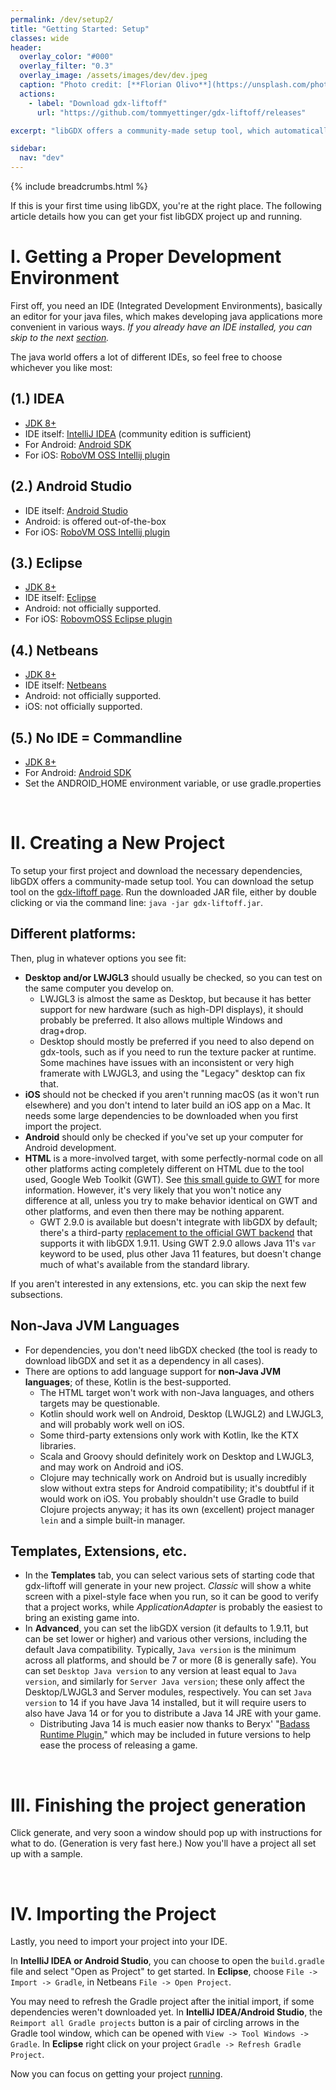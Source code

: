 ```yaml
---
permalink: /dev/setup2/
title: "Getting Started: Setup"
classes: wide
header:
  overlay_color: "#000"
  overlay_filter: "0.3"
  overlay_image: /assets/images/dev/dev.jpeg
  caption: "Photo credit: [**Florian Olivo**](https://unsplash.com/photos/Ek9Znm8lQ1U)"
  actions:
    - label: "Download gdx-liftoff"
      url: "https://github.com/tommyettinger/gdx-liftoff/releases"

excerpt: "libGDX offers a community-made setup tool, which automatically creates a project and downloads everything necessary."

sidebar:
  nav: "dev"
---
```


{% include breadcrumbs.html %}

If this is your first time using libGDX, you're at the right place. The following article details how you can get your fist libGDX project up and running.

# I. Getting a Proper Development Environment
First off, you need an IDE (Integrated Development Environments), basically an editor for your java files, which makes developing java applications more convenient in various ways. _If you already have an IDE installed, you can skip to the next [section](/dev/setup/#ii-creating-a-new-project)._

The java world offers a lot of different IDEs, so feel free to choose whichever you like most:

## (1.) IDEA
- [JDK 8+](https://adoptopenjdk.net)
- IDE itself: [IntelliJ IDEA](https://www.jetbrains.com/idea/download/#section=windows) (community edition is sufficient)
- For Android: [Android SDK](https://developer.android.com/studio/releases/platform-tools)
- For iOS: [RoboVM OSS Intellij plugin](http://robovm.mobidevelop.com)

## (2.) Android Studio
- IDE itself: [Android Studio](https://developer.android.com/studio)
- Android: is offered out-of-the-box
- For iOS: [RoboVM OSS Intellij plugin](http://robovm.mobidevelop.com)

## (3.) Eclipse
- [JDK 8+](https://adoptopenjdk.net)
- IDE itself: [Eclipse](https://www.eclipse.org/downloads/)
- Android: not officially supported.
- For iOS: [RobovmOSS Eclipse plugin](http://robovm.mobidevelop.com)

## (4.) Netbeans
- [JDK 8+](https://adoptopenjdk.net)
- IDE itself: [Netbeans](https://netbeans.apache.org/download/index.html)
- Android: not officially supported.
- iOS: not officially supported.

## (5.) No IDE = Commandline
- [JDK 8+](https://adoptopenjdk.net)
- For Android: [Android SDK](https://developer.android.com/studio/releases/platform-tools)
- Set the ANDROID_HOME environment variable, or use gradle.properties

<br/>

# II. Creating a New Project
To setup your first project and download the necessary dependencies, libGDX offers a community-made setup tool. You can download the setup tool on the [gdx-liftoff page](https://github.com/tommyettinger/gdx-liftoff/releases). Run the downloaded JAR file, either by double clicking or via the command line: `java -jar gdx-liftoff.jar`.

## Different platforms:
Then, plug in whatever options you see fit:
- **Desktop and/or LWJGL3** should usually be checked, so you can test on the same computer you develop on.
  - LWJGL3 is almost the same as Desktop, but because it has better support for new hardware (such as high-DPI displays), it should probably be preferred. It also allows multiple Windows and drag+drop.
  - Desktop should mostly be preferred if you need to also depend on gdx-tools, such as if you need to run the texture packer at runtime. Some machines have issues with an inconsistent or very high framerate with LWJGL3, and using the "Legacy" desktop can fix that.
- **iOS** should not be checked if you aren't running macOS (as it won't run elsewhere) and you don't intend to later build an iOS app on a Mac. It needs some large dependencies to be downloaded when you first import the project.
- **Android** should only be checked if you've set up your computer for Android development.
- **HTML** is a more-involved target, with some perfectly-normal code on all other platforms acting completely different on HTML due to the tool used, Google Web Toolkit (GWT). See [this small guide to GWT](https://github.com/libgdx/libgdx/wiki/HTML5-Backend-and-GWT-Specifics) for more information. However, it's very likely that you won't notice any difference at all, unless you try to make behavior identical on GWT and other platforms, and even then there may be nothing apparent.
  - GWT 2.9.0 is available but doesn't integrate with libGDX by default; there's a third-party [replacement to the official GWT backend](https://github.com/tommyettinger/gdx-backends#19112) that supports it with libGDX 1.9.11. Using GWT 2.9.0 allows Java 11's `var` keyword to be used, plus other Java 11 features, but doesn't change much of what's available from the standard library.

If you aren't interested in any extensions, etc. you can skip the next few subsections.

## Non-Java JVM Languages
- For dependencies, you don't need libGDX checked (the tool is ready to download libGDX and set it as a dependency in all cases).
- There are options to add language support for **non-Java JVM languages**; of these, Kotlin is the best-supported.
  - The HTML target won't work with non-Java languages, and others targets may be questionable.
  - Kotlin should work well on Android, Desktop (LWJGL2) and LWJGL3, and will probably work well on iOS.
  - Some third-party extensions only work with Kotlin, lke the KTX libraries.
  - Scala and Groovy should definitely work on Desktop and LWJGL3, and may work on Android and iOS.
  - Clojure may technically work on Android but is usually incredibly slow without extra steps for Android compatibility; it's doubtful if it would work on iOS. You probably shouldn't use Gradle to build Clojure projects anyway; it has its own (excellent) project manager `lein` and a simple built-in manager.

## Templates, Extensions, etc.
- In the **Templates** tab, you can select various sets of starting code that gdx-liftoff will generate in your new project. _Classic_ will show a white screen with a pixel-style face when you run, so it can be good to verify that a project works, while _ApplicationAdapter_ is probably the easiest to bring an existing game into.
- In **Advanced**, you can set the libGDX version (it defaults to 1.9.11, but can be set lower or higher) and various other versions, including the default Java compatibility. Typically, `Java version` is the minimum across all platforms, and should be 7 or more (8 is generally safe). You can set `Desktop Java version` to any version at least equal to `Java version`, and similarly for `Server Java version`; these only affect the Desktop/LWJGL3 and Server modules, respectively. You can set `Java version` to 14 if you have Java 14 installed, but it will require users to also have Java 14 or for you to distribute a Java 14 JRE with your game.
  - Distributing Java 14 is much easier now thanks to Beryx' "[Badass Runtime Plugin](https://github.com/raeleus/skin-composer/wiki/Deploying-libGDX-with-jpackage-and-Badass-Runtime),"  which may be included in future versions to help ease the process of releasing a game.

<br/>

# III. Finishing the project generation
Click generate, and very soon a window should pop up with instructions for what to do. (Generation is very fast here.) Now you'll have a project all set up with a sample.

<br/>

# IV. Importing the Project
Lastly, you need to import your project into your IDE.

In **IntelliJ IDEA or Android Studio**, you can choose to open the `build.gradle` file and select "Open as Project" to get started. In **Eclipse**, choose `File -> Import -> Gradle`, in Netbeans `File -> Open Project`.

You may need to refresh the Gradle project after the initial import, if some dependencies weren't downloaded yet. In **IntelliJ IDEA/Android Studio**, the `Reimport all Gradle projects` button is a pair of circling arrows in the Gradle tool window, which can be opened with `View -> Tool Windows -> Gradle`. In **Eclipse** right click on your project `Gradle -> Refresh Gradle Project`.

Now you can focus on getting your project [running](/dev/running/).
